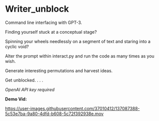 # Writer_unblock

Command line interfacing with GPT-3.

Finding yourself stuck at a conceptual stage?

Spinning your wheels needlessly on a segment of text and staring into a cyclic void? 

Alter the prompt within interact.py and run the code as many times as you wish.

Generate interesting permutations and harvest ideas.

Get unblocked. 
.
.
.

*OpenAI API key required*

**Demo Vid:**


https://user-images.githubusercontent.com/37010412/137087388-5c53e7ba-9a80-4dfd-b608-5c72f392938e.mov

